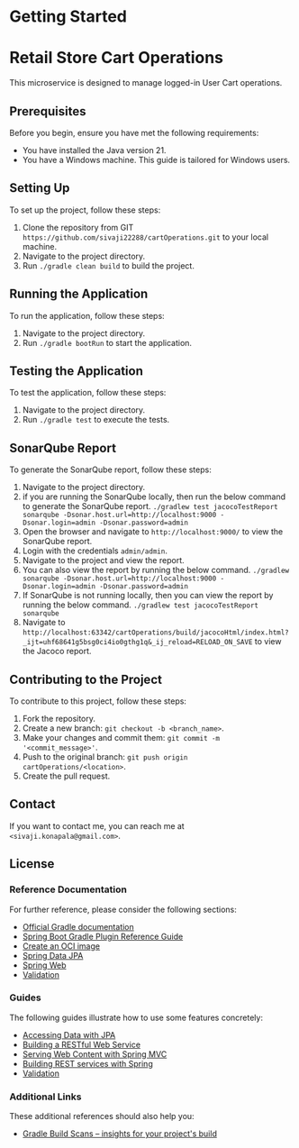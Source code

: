 # Getting Started

# Retail Store Cart Operations

This microservice is designed to manage logged-in User Cart operations.


## Prerequisites

Before you begin, ensure you have met the following requirements:

* You have installed the Java version 21.
* You have a Windows machine. This guide is tailored for Windows users.

## Setting Up

To set up the project, follow these steps:

1. Clone the repository from GIT `https://github.com/sivaji22288/cartOperations.git` to your local machine.
2. Navigate to the project directory.
3. Run `./gradle clean build` to build the project.

## Running the Application

To run the application, follow these steps:

1. Navigate to the project directory.
2. Run `./gradle bootRun` to start the application.

## Testing the Application

To test the application, follow these steps:

1. Navigate to the project directory.
2. Run `./gradle test` to execute the tests.

## SonarQube Report

To generate the SonarQube report, follow these steps:

1. Navigate to the project directory.
2. if you are running the SonarQube locally, then run the below command to generate the SonarQube report.
   `./gradlew test jacocoTestReport sonarqube -Dsonar.host.url=http://localhost:9000 -Dsonar.login=admin -Dsonar.password=admin`
3. Open the browser and navigate to `http://localhost:9000/` to view the SonarQube report.
4. Login with the credentials `admin/admin`.
5. Navigate to the project and view the report.
6. You can also view the report by running the below command.
   `./gradlew sonarqube -Dsonar.host.url=http://localhost:9000 -Dsonar.login=admin -Dsonar.password=admin`
7. If SonarQube is not running locally, then you can view the report by running the below command.
   `./gradlew test jacocoTestReport sonarqube`
8. Navigate to `http://localhost:63342/cartOperations/build/jacocoHtml/index.html?_ijt=uhf68641g5bsg0ci4io0gthg1q&_ij_reload=RELOAD_ON_SAVE` to view the Jacoco report.

## Contributing to the Project

To contribute to this project, follow these steps:

1. Fork the repository.
2. Create a new branch: `git checkout -b <branch_name>`.
3. Make your changes and commit them: `git commit -m '<commit_message>'`.
4. Push to the original branch: `git push origin cartOperations/<location>`.
5. Create the pull request.

## Contact

If you want to contact me, you can reach me at `<sivaji.konapala@gmail.com>`.

## License


### Reference Documentation
For further reference, please consider the following sections:

* [Official Gradle documentation](https://docs.gradle.org)
* [Spring Boot Gradle Plugin Reference Guide](https://docs.spring.io/spring-boot/docs/3.3.2/gradle-plugin/reference/html/)
* [Create an OCI image](https://docs.spring.io/spring-boot/docs/3.3.2/gradle-plugin/reference/html/#build-image)
* [Spring Data JPA](https://docs.spring.io/spring-boot/docs/3.3.2/reference/htmlsingle/index.html#data.sql.jpa-and-spring-data)
* [Spring Web](https://docs.spring.io/spring-boot/docs/3.3.2/reference/htmlsingle/index.html#web)
* [Validation](https://docs.spring.io/spring-boot/docs/3.3.2/reference/htmlsingle/index.html#io.validation)

### Guides
The following guides illustrate how to use some features concretely:

* [Accessing Data with JPA](https://spring.io/guides/gs/accessing-data-jpa/)
* [Building a RESTful Web Service](https://spring.io/guides/gs/rest-service/)
* [Serving Web Content with Spring MVC](https://spring.io/guides/gs/serving-web-content/)
* [Building REST services with Spring](https://spring.io/guides/tutorials/rest/)
* [Validation](https://spring.io/guides/gs/validating-form-input/)

### Additional Links
These additional references should also help you:

* [Gradle Build Scans – insights for your project's build](https://scans.gradle.com#gradle)

